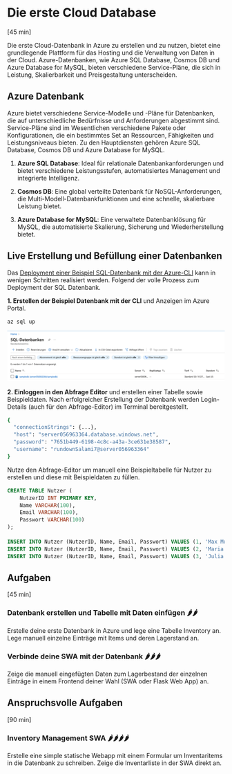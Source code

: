 # Die erste Cloud Database
[45 min]

Die erste Cloud-Datenbank in Azure zu erstellen und zu nutzen, bietet eine grundlegende Plattform für das Hosting und die Verwaltung von Daten in der Cloud. Azure-Datenbanken, wie Azure SQL Database, Cosmos DB und Azure Database for MySQL, bieten verschiedene Service-Pläne, die sich in Leistung, Skalierbarkeit und Preisgestaltung unterscheiden.


## Azure Datenbank 
Azure bietet verschiedene Service-Modelle und -Pläne für Datenbanken, die auf unterschiedliche Bedürfnisse und Anforderungen abgestimmt sind. Service-Pläne sind im Wesentlichen verschiedene Pakete oder Konfigurationen, die ein bestimmtes Set an Ressourcen, Fähigkeiten und Leistungsniveaus bieten. Zu den Hauptdiensten gehören Azure SQL Database, Cosmos DB und Azure Database for MySQL.

1. **Azure SQL Database**: Ideal für relationale Datenbankanforderungen und bietet verschiedene Leistungsstufen, automatisiertes Management und integrierte Intelligenz.

2. **Cosmos DB**: Eine global verteilte Datenbank für NoSQL-Anforderungen, die Multi-Modell-Datenbankfunktionen und eine schnelle, skalierbare Leistung bietet.

3. **Azure Database for MySQL**: Eine verwaltete Datenbanklösung für MySQL, die automatisierte Skalierung, Sicherung und Wiederherstellung bietet.




## Live Erstellung und Befüllung einer Datenbanken
Das [Deployment einer Beispiel SQL-Datenbank mit der Azure-CLI](https://learn.microsoft.com/de-de/azure/azure-sql/database/single-database-create-quickstart?view=azuresql&tabs=azure-cli-sql-up) kann in wenigen Schritten realisiert werden. Folgend der volle Prozess zum Deployment der SQL Datenbank.

**1. Erstellen der Beispiel Datenbank mit der CLI** und Anzeigen im Azure Portal.

```bash
az sql up
```

![Azure SQL DB Live](../../images/azure_sql_db.png)

**2. Einloggen in den Abfrage Editor** und erstellen einer Tabelle sowie Beispieldaten. Nach erfolgreicher Erstellung der Datenbank werden Login-Details (auch für den Abfrage-Editor) im Terminal bereitgestellt.

```bash
{
  "connectionStrings": {...},
  "host": "server056963364.database.windows.net",
  "password": "7651b449-6198-4c8c-a43a-3ce631e38587",
  "username": "rundownSalami7@server056963364"
}
```

Nutze den Abfrage-Editor um manuell eine Beispieltabelle für Nutzer zu erstellen und diese mit Beispieldaten zu füllen.

```sql
CREATE TABLE Nutzer (
    NutzerID INT PRIMARY KEY,
    Name VARCHAR(100),
    Email VARCHAR(100),
    Passwort VARCHAR(100)
);

INSERT INTO Nutzer (NutzerID, Name, Email, Passwort) VALUES (1, 'Max Mustermann', 'max.mustermann@example.com', 'pass123');
INSERT INTO Nutzer (NutzerID, Name, Email, Passwort) VALUES (2, 'Maria Musterfrau', 'maria.musterfrau@example.com', 'pass456');
INSERT INTO Nutzer (NutzerID, Name, Email, Passwort) VALUES (3, 'Julia Beispiel', 'julia.beispiel@example.com', 'pass789');
```


## Aufgaben
[45 min]

### Datenbank erstellen und Tabelle mit Daten einfügen 🌶️️🌶️️
Erstelle deine erste Datenbank in Azure und lege eine Tabelle Inventory an. Lege manuell einzelne Einträge mit Items und deren Lagerstand an.

### Verbinde deine SWA mit der Datenbank 🌶️️🌶️️🌶️️
Zeige die manuell eingefügten Daten zum Lagerbestand der einzelnen Einträge in einem Frontend deiner Wahl (SWA oder Flask Web App) an.


## Anspruchsvolle Aufgaben
[90 min]

### Inventory Management SWA 🌶️️🌶️️🌶️️🌶️️
Erstelle eine simple statische Webapp mit einem Formular um Inventaritems in die Datenbank zu schreiben. Zeige die Inventarliste in der SWA direkt an.